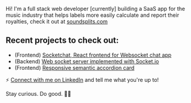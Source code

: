 Hi! I'm a full stack web developer [currently] building a SaaS app for the music industry that helps labels more easily calculate and report their royalties, check it out at [soundsplits.com](https://www.soundsplits.com)

## Recent projects to check out: 
- (Frontend) [Socketchat, React frontend for Websocket chat app](https://github.com/xyeres/socketchat-client)
- (Backend) [Web socket server implemented with Socket.io](https://github.com/xyeres/socketchat-server)
- (Frontend) [Responsive semantic accordion card](https://github.com/xyeres/faq-accordion-card-main)

⚡ [Connect with me on LinkedIn](https://www.linkedin.com/in/mxcarr/) and tell me what you're up to!

Stay curious. Do good. 🔭✨


<!--
I tend to write things here and there on my blog at [xyeres.com](http://xyeres.com)
**xyeres/xyeres** is a ✨ _special_ ✨ repository because its `README.md` (this file) appears on your GitHub profile.

Here are some ideas to get you started:

- 🔭 I’m currently working on ...
- 🌱 I’m currently learning ...
- 👯 I’m looking to collaborate on ...
- 🤔 I’m looking for help with ...
- 💬 Ask me about ...
- 📫 How to reach me: ...
- 😄 Pronouns: ...
- ⚡ Fun fact: ...
-->
